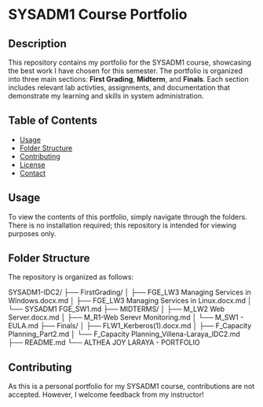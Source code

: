 # SYSADM1 Course Portfolio

## Description
This repository contains my portfolio for the SYSADM1 course, showcasing the best work I have chosen for this semester. The portfolio is organized into three main sections: **First Grading**, **Midterm**, and **Finals**. Each section includes relevant lab activties, assignments, and documentation that demonstrate my learning and skills in system administration.

## Table of Contents
- [Usage](#usage)
- [Folder Structure](#folder-structure)
- [Contributing](#contributing)
- [License](#license)
- [Contact](#contact)

## Usage
To view the contents of this portfolio, simply navigate through the folders. There is no installation required; this repository is intended for viewing purposes only.

## Folder Structure
The repository is organized as follows:

SYSADM1-IDC2/
├── FirstGrading/
│ ├── FGE_LW3 Managing Services in Windows.docx.md
│ ├── FGE_LW3 Managing Services in Linux.docx.md
│ └── SYSADM1 FGE_SW1.md
├── MIDTERMS/
│ ├── M_LW2 Web Server.docx.md
│ ├── M_R1-Web Serevr Monitoring.md
│ └── M_SW1 - EULA.md
├── Finals/
│ ├── FLW1_Kerberos(1).docx.md
│ ├── F_Capacity Planning_Part2.md
│ └── F_Capacity Planning_Villena-Laraya_IDC2.md
├── README.md
└── ALTHEA JOY LARAYA - PORTFOLIO

## Contributing
As this is a personal portfolio for my SYSADM1 course, contributions are not accepted. However, I welcome feedback from my instructor!
